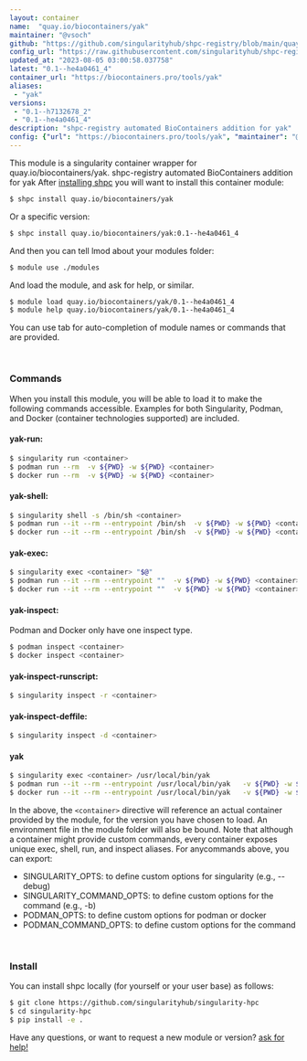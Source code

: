 ```yaml
---
layout: container
name:  "quay.io/biocontainers/yak"
maintainer: "@vsoch"
github: "https://github.com/singularityhub/shpc-registry/blob/main/quay.io/biocontainers/yak/container.yaml"
config_url: "https://raw.githubusercontent.com/singularityhub/shpc-registry/main/quay.io/biocontainers/yak/container.yaml"
updated_at: "2023-08-05 03:00:58.037758"
latest: "0.1--he4a0461_4"
container_url: "https://biocontainers.pro/tools/yak"
aliases:
 - "yak"
versions:
 - "0.1--h7132678_2"
 - "0.1--he4a0461_4"
description: "shpc-registry automated BioContainers addition for yak"
config: {"url": "https://biocontainers.pro/tools/yak", "maintainer": "@vsoch", "description": "shpc-registry automated BioContainers addition for yak", "latest": {"0.1--he4a0461_4": "sha256:e0ccc68a12843e0d7f80e3951bca0ed7adbea703f4ea211691fbabde09698755"}, "tags": {"0.1--h7132678_2": "sha256:a1e9fb7c97e4e402fbd60e77758f03ef471cac46c6b7c9c7aa99fc5d4f802b3f", "0.1--he4a0461_4": "sha256:e0ccc68a12843e0d7f80e3951bca0ed7adbea703f4ea211691fbabde09698755"}, "docker": "quay.io/biocontainers/yak", "aliases": {"yak": "/usr/local/bin/yak"}}
---
```


This module is a singularity container wrapper for quay.io/biocontainers/yak.
shpc-registry automated BioContainers addition for yak
After [installing shpc](#install) you will want to install this container module:


```bash
$ shpc install quay.io/biocontainers/yak
```

Or a specific version:

```bash
$ shpc install quay.io/biocontainers/yak:0.1--he4a0461_4
```

And then you can tell lmod about your modules folder:

```bash
$ module use ./modules
```

And load the module, and ask for help, or similar.

```bash
$ module load quay.io/biocontainers/yak/0.1--he4a0461_4
$ module help quay.io/biocontainers/yak/0.1--he4a0461_4
```

You can use tab for auto-completion of module names or commands that are provided.

<br>

### Commands

When you install this module, you will be able to load it to make the following commands accessible.
Examples for both Singularity, Podman, and Docker (container technologies supported) are included.

#### yak-run:

```bash
$ singularity run <container>
$ podman run --rm  -v ${PWD} -w ${PWD} <container>
$ docker run --rm  -v ${PWD} -w ${PWD} <container>
```

#### yak-shell:

```bash
$ singularity shell -s /bin/sh <container>
$ podman run --it --rm --entrypoint /bin/sh  -v ${PWD} -w ${PWD} <container>
$ docker run --it --rm --entrypoint /bin/sh  -v ${PWD} -w ${PWD} <container>
```

#### yak-exec:

```bash
$ singularity exec <container> "$@"
$ podman run --it --rm --entrypoint ""  -v ${PWD} -w ${PWD} <container> "$@"
$ docker run --it --rm --entrypoint ""  -v ${PWD} -w ${PWD} <container> "$@"
```

#### yak-inspect:

Podman and Docker only have one inspect type.

```bash
$ podman inspect <container>
$ docker inspect <container>
```

#### yak-inspect-runscript:

```bash
$ singularity inspect -r <container>
```

#### yak-inspect-deffile:

```bash
$ singularity inspect -d <container>
```


#### yak

```bash
$ singularity exec <container> /usr/local/bin/yak
$ podman run --it --rm --entrypoint /usr/local/bin/yak   -v ${PWD} -w ${PWD} <container> -c " $@"
$ docker run --it --rm --entrypoint /usr/local/bin/yak   -v ${PWD} -w ${PWD} <container> -c " $@"
```



In the above, the `<container>` directive will reference an actual container provided
by the module, for the version you have chosen to load. An environment file in the
module folder will also be bound. Note that although a container
might provide custom commands, every container exposes unique exec, shell, run, and
inspect aliases. For anycommands above, you can export:

 - SINGULARITY_OPTS: to define custom options for singularity (e.g., --debug)
 - SINGULARITY_COMMAND_OPTS: to define custom options for the command (e.g., -b)
 - PODMAN_OPTS: to define custom options for podman or docker
 - PODMAN_COMMAND_OPTS: to define custom options for the command

<br>

### Install

You can install shpc locally (for yourself or your user base) as follows:

```bash
$ git clone https://github.com/singularityhub/singularity-hpc
$ cd singularity-hpc
$ pip install -e .
```

Have any questions, or want to request a new module or version? [ask for help!](https://github.com/singularityhub/singularity-hpc/issues)